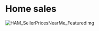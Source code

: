 # Home sales

![HAM_SellerPricesNearMe_FeaturedImg](https://github.com/user-attachments/assets/6787a5cb-5b3a-481e-bbca-59b6186bfe6d)
